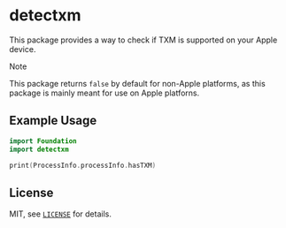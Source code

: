 # detectxm
This package provides a way to check if TXM is supported on your Apple device.

> [!NOTE]
> This package returns `false` by default for non-Apple platforms, as this package is mainly meant for use on Apple platforns.

## Example Usage
```swift
import Foundation
import detectxm

print(ProcessInfo.processInfo.hasTXM)
```

## License
MIT, see [`LICENSE`](LICENSE) for details.

